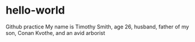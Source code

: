 # hello-world
Github practice
My name is Timothy Smith, age 26, husband, father of my son, Conan Kvothe, and an avid arborist
